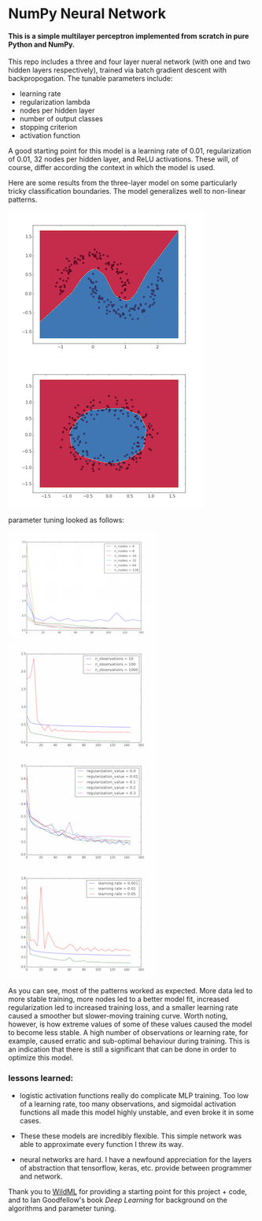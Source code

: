 # NumPy Neural Network
#### This is a simple multilayer perceptron implemented from scratch in pure Python and NumPy.

This repo includes a three and four layer nueral network (with one and two hidden layers respectively), trained via batch gradient descent with backpropogation. The tunable parameters include:
* learning rate
* regularization lambda
* nodes per hidden layer
* number of output classes
* stopping criterion
* activation function

A good starting point for this model is a learning rate of 0.01, regularization of 0.01, 32 nodes per hidden layer, and ReLU activations. These will, of course, differ according the context in which the model is used. 


Here are some results from the three-layer model on some particularly tricky classification boundaries. The model generalizes well to non-linear patterns.

![inline 50%](images/moons.png)![inline 50%](images/circles.png)


parameter tuning looked as follows:


![inline 50%](images/num_nodes.png)![inline 50%](images/num_observations.png)
![inline 50%](images/regularization.png)![inline 50%](images/learning_rate.png)

As you can see, most of the patterns worked as expected. More data led to more stable training, more nodes led to a better model fit, increased regularization led to increased training loss, and a smaller learning rate caused a smoother but slower-moving training curve. Worth noting, however, is how extreme values of some of these values caused the model to become less stable. A high number of observations or learning rate, for example, caused erratic and sub-optimal behaviour during training. This is an indication that there is still a significant that can be done in order to optimize this model. 

### lessons learned:
* logistic activation functions really do complicate MLP training. Too low of a learning rate, too many observations, and sigmoidal activation functions all made this model highly unstable, and even broke it in some cases.

* These these models  are incredibly flexible. This simple network was able to approximate every function I threw its way.

* neural networks are hard. I have a newfound appreciation for the layers of abstraction that tensorflow, keras, etc. provide between programmer and network.


Thank you to [WildML](http://www.wildml.com/2015/09/implementing-a-neural-network-from-scratch/) for providing a starting point for this project + code, and to Ian Goodfellow's book *Deep Learning* for background on the algorithms and parameter tuning.